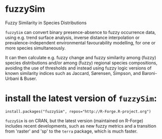 # fuzzySim
Fuzzy Similarity in Species Distributions

`fuzzySim` can convert binary presence-absence to fuzzy occurrence data, using e.g. trend surface analysis, inverse distance interpolation or prevalence-independent environmental favourability modelling, for one or more species simultaneously.

It can then calculate e.g. fuzzy change and fuzzy similarity among (fuzzy) species distributions and/or among (fuzzy) regional species compositions, avoiding the use of thresholds and instead using fuzzy logic versions of known similarity indices such as Jaccard, Sørensen, Simpson, and Baroni-Urbani & Buser.

# install the latest version of `fuzzySim`:
`install.packages("fuzzySim", repos="http://R-Forge.R-project.org")`

`fuzzySim` is on CRAN, but the latest version (maintained on R-Forge) includes recent developments, such as new fuzzy metrics and a transition from 'raster' and 'sp' to the `terra` package, which is much faster.
